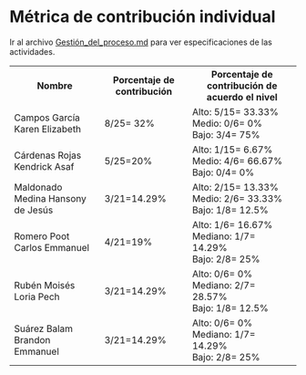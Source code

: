 # ﻿Métrica de contribución individual

 Ir al archivo <a href="https://github.com/KarenCampos842/Equipo-4/blob/Segunda-Entrega/Gestion_del_Proceso.md#sprint-backlog">Gestión_del_proceso.md</a> para ver especificaciones de las actividades.
 
<table align=center>  
   <tr>  
      <th>Nombre</th>  
      <th>Porcentaje de contribución</th> 
      <th>Porcentaje de contribución de acuerdo el nivel</th>  
   </tr> 
    <tr>  
      <td>Campos García Karen Elizabeth</td>  
       <td> 8/25= 32%</td> 
       <td> Alto: 5/15= 33.33%<br>Medio: 0/6= 0%<br>Bajo: 3/4= 75%</td>  
   </tr> 
   <tr>  
      <td>Cárdenas Rojas Kendrick Asaf</td>  
       <td>5/25=20%</td>
       <td> Alto: 1/15= 6.67%<br>Medio: 4/6= 66.67%<br>Bajo: 0/4= 0%</td>    
   </tr> 
    <tr>  
      <td>Maldonado Medina Hansony de Jesús</td>  
      <td>3/21=14.29%</td>
      <td> Alto: 2/15= 13.33%<br>Medio: 2/6= 33.33%<br>Bajo: 1/8= 12.5%</td>    
   </tr> 
    <tr>  
      <td>Romero Poot Carlos Emmanuel</td>  
       <td>4/21=19%</td>
       <td> Alto: 1/6= 16.67%<br>Mediano: 1/7= 14.29%<br>Bajo: 2/8= 25%</td>  
   </tr> 
     <tr>  
      <td>Rubén Moisés Loria Pech</td>  
        <td>3/21=14.29%</td>
        <td> Alto: 0/6= 0%<br>Mediano: 2/7= 28.57%<br>Bajo: 1/8= 12.5%</td>    
   </tr> 
    <tr>  
      <td>Suárez Balam Brandon Emmanuel</td> 
      <td>3/21=14.29%</td>
       <td> Alto: 0/6= 0%<br>Mediano: 1/7= 14.29%<br>Bajo: 2/8= 25%</td>       
   </tr> 
 </table>

<!--stackedit_data:
eyJoaXN0b3J5IjpbNjE4NTM2NDU4LDE5MDc2MTE4NDUsLTcxMz
kzMzkzM119
-->